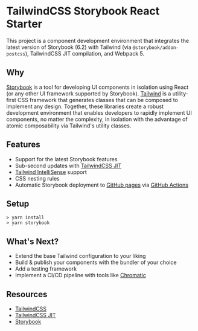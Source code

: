 # TailwindCSS Storybook React Starter

This project is a component development environment that integrates the latest version of Storybook (6.2) with Tailwind (via `@storybook/addon-postcss`), TailwindCSS JIT compilation, and Webpack 5.

## Why

[Storybook](https://storybook.js.org/) is a tool for developing UI components in isolation using React (or any other UI framework supported by Storybook). [Tailwind](https://tailwindcss.com/) is a utility-first CSS framework that generates classes that can be composed to implement any design. Together, these libraries create a robust development environment that enables developers to rapidly implement UI components, no matter the complexity, in isolation with the advantage of atomic composability via Tailwind's utility classes.

## Features

- Support for the latest Storybook features
- Sub-second updates with [TailwindCSS JIT](https://github.com/tailwindlabs/tailwindcss-jit)
- [Tailwind IntelliSense](https://tailwindcss.com/docs/intellisense) support
- CSS nesting rules
- Automatic Storybook deployment to [GitHub pages](https://davidzzheng.github.io/tailwind-storybook/) via [GitHub Actions](.github/workflows/deploy_storybook.yml)

## Setup

```
> yarn install
> yarn storybook
```

## What's Next?

- Extend the base Tailwind configuration to your liking
- Build & publish your components with the bundler of your choice
- Add a testing framework
- Implement a CI/CD pipeline with tools like [Chromatic](https://www.chromatic.com/)

## Resources

- [TailwindCSS](https://tailwindcss.com)
- [TailwindCSS JIT](https://github.com/tailwindlabs/tailwindcss-jit)
- [Storybook](https://storybook.js.org)
